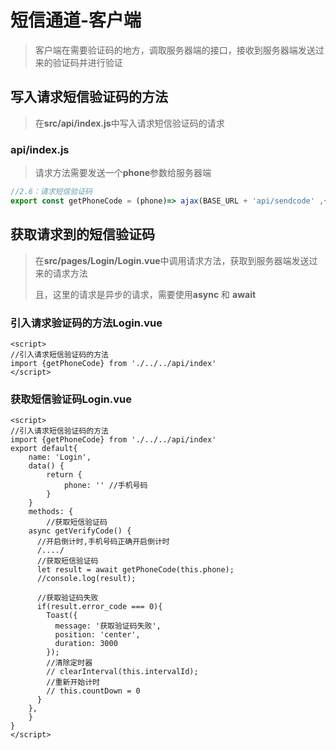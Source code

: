 # 短信通道-客户端

> 客户端在需要验证码的地方，调取服务器端的接口，接收到服务器端发送过来的验证码并进行验证

## 写入请求短信验证码的方法

> 在**src/api/index.js**中写入请求短信验证码的请求

### api/index.js

> 请求方法需要发送一个**phone**参数给服务器端

```javascript
//2.6：请求短信验证码
export const getPhoneCode = (phone)=> ajax(BASE_URL + 'api/sendcode' ,{phone});
```

## 获取请求到的短信验证码

> 在**src/pages/Login/Login.vue**中调用请求方法，获取到服务器端发送过来的请求方法
>
> 且，这里的请求是异步的请求，需要使用**async** 和 **await**

### 引入请求验证码的方法**Login.vue**

```vue
<script>
//引入请求短信验证码的方法
import {getPhoneCode} from './../../api/index'
</script>
```

### 获取短信验证码**Login.vue**

```vue
<script>
//引入请求短信验证码的方法
import {getPhoneCode} from './../../api/index'
export default{
    name: 'Login',
    data() {
        return {
            phone: '' //手机号码
        }
    }
    methods: {
		//获取短信验证码
    async getVerifyCode() {
      //开启倒计时,手机号码正确开启倒计时
      /..../
      //获取短信验证码
      let result = await getPhoneCode(this.phone);
      //console.log(result);

      //获取验证码失败
      if(result.error_code === 0){
        Toast({
          message: '获取验证码失败',
          position: 'center',
          duration: 3000
        });
        //清除定时器
        // clearInterval(this.intervalId);
        //重新开始计时
        // this.countDown = 0
      }
    },
    }
}
</script>
```

